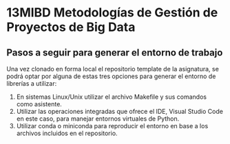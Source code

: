 # 13MIBD Metodologías de Gestión de Proyectos de Big Data

## Pasos a seguir para generar el entorno de trabajo

Una vez clonado en forma local el repositorio template de la asignatura, se podrá optar por alguna de estas tres opciones para generar el entorno de librerías a utilizar:

1. En sistemas Linux/Unix utilizar el archivo Makefile y sus comandos como asistente.
2. Utilizar las operaciones integradas que ofrece el IDE, Visual Studio Code en este caso, para manejar entornos virtuales de Python.
3. Utilizar conda o miniconda para reproducir el entorno en base a los archivos incluidos en el repositorio.

